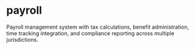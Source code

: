 # payroll

Payroll management system with tax calculations, benefit administration, time tracking integration, and compliance reporting across multiple jurisdictions.
